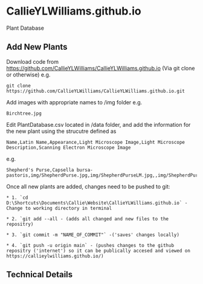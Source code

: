 # CallieYLWilliams.github.io
Plant Database

## Add New Plants

Download code from https://github.com/CallieYLWilliams/CallieYLWilliams.github.io (Via git clone or otherwise) e.g.

	git clone https://github.com/CallieYLWilliams/CallieYLWilliams.github.io.git
	
Add images with appropriate names to /img folder e.g.

	Birchtree.jpg
	
Edit PlantDatabase.csv located in /data folder, and add the information for the new plant using the strucutre defined as

	Name,Latin Name,Appearance,Light Microscope Image,Light Microscope Description,Scanning Electron Microscope Image
	
e.g.

	Shepherd's Purse,Capsella bursa-pastoris,img/ShepherdPurse.jpg,img/ShepherdPurseLM.jpg,,img/ShepherdPurseSEM.jpg
	
Once all new plants are added, changes need to be pushed to git:

	* 1. `cd D:\Shortcuts\Documents\Callie\Website\CallieYLWilliams.github.io` - Change to working directory in terminal
	
	* 2. `git add --all	- (adds all changed and new files to the repositry)
	
	* 3. `git commit -m "NAME_OF_COMMIT"` -('saves' changes locally)
	
	* 4. `git push -u origin main` - (pushes changes to the github repositry ('internet') so it can be publically accesed and viewed on https://callieylwilliams.github.io/)
	
	
## Technical Details


	